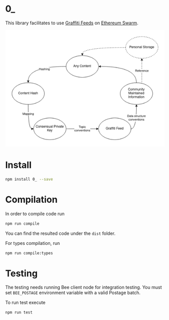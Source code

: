 # 0_

This library facilitates to use [Graffiti Feeds](https://github.com/fairDataSociety/FIPs/blob/master/text/0062-graffiti-feed.md) on [Ethereum Swarm](https://www.ethswarm.org/).

![graffiti-feed-chart](https://github.com/fairDataSociety/FIPs/raw/master/resources/graffiti-feed.png)

# Install

```sh
npm install 0_ --save
```

# Compilation

In order to compile code run

```sh
npm run compile
```

You can find the resulted code under the `dist` folder.

For types compilation, run

```sh
npm run compile:types
```

# Testing

The testing needs running Bee client node for integration testing.
You must set `BEE_POSTAGE` environment variable with a valid Postage batch.

To run test execute

```sh
npm run test
```
